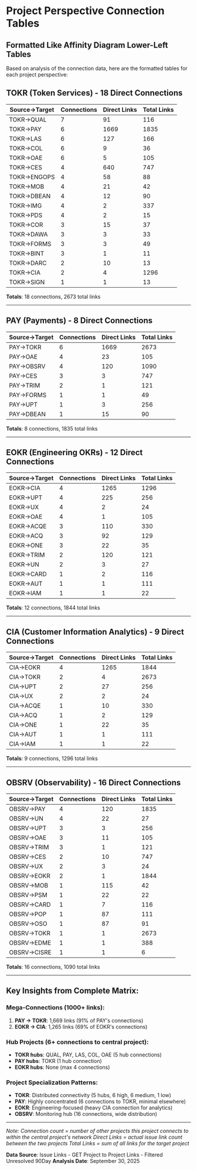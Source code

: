 # Project Perspective Connection Tables
## Formatted Like Affinity Diagram Lower-Left Tables

Based on analysis of the connection data, here are the formatted tables for each project perspective:

## TOKR (Token Services) - 18 Direct Connections

| Source→Target | Connections | Direct Links | Total Links |
|---------------|-------------|--------------|-------------|
| TOKR→QUAL     | 7          | 91           | 116         |
| TOKR→PAY      | 6          | 1669         | 1835        |
| TOKR→LAS      | 6          | 127          | 166         |
| TOKR→COL      | 6          | 9            | 36          |
| TOKR→OAE      | 6          | 5            | 105         |
| TOKR→CES      | 4          | 640          | 747         |
| TOKR→ENGOPS   | 4          | 58           | 88          |
| TOKR→MOB      | 4          | 21           | 42          |
| TOKR→DBEAN    | 4          | 12           | 90          |
| TOKR→IMG      | 4          | 2            | 337         |
| TOKR→PDS      | 4          | 2            | 15          |
| TOKR→COR      | 3          | 15           | 37          |
| TOKR→DAWA     | 3          | 3            | 33          |
| TOKR→FORMS    | 3          | 3            | 49          |
| TOKR→BINT     | 3          | 1            | 11          |
| TOKR→DARC     | 2          | 10           | 13          |
| TOKR→CIA      | 2          | 4            | 1296        |
| TOKR→SIGN     | 1          | 1            | 13          |

**Totals**: 18 connections, 2673 total links

---

## PAY (Payments) - 8 Direct Connections

| Source→Target | Connections | Direct Links | Total Links |
|---------------|-------------|--------------|-------------|
| PAY→TOKR      | 6          | 1669         | 2673        |
| PAY→OAE       | 4          | 23           | 105         |
| PAY→OBSRV     | 4          | 120          | 1090        |
| PAY→CES       | 3          | 3            | 747         |
| PAY→TRIM      | 2          | 1            | 121         |
| PAY→FORMS     | 1          | 1            | 49          |
| PAY→UPT       | 1          | 3            | 256         |
| PAY→DBEAN     | 1          | 15           | 90          |

**Totals**: 8 connections, 1835 total links

---

## EOKR (Engineering OKRs) - 12 Direct Connections

| Source→Target | Connections | Direct Links | Total Links |
|---------------|-------------|--------------|-------------|
| EOKR→CIA      | 4          | 1265         | 1296        |
| EOKR→UPT      | 4          | 225          | 256         |
| EOKR→UX       | 4          | 2            | 24          |
| EOKR→OAE      | 4          | 1            | 105         |
| EOKR→ACQE     | 3          | 110          | 330         |
| EOKR→ACQ      | 3          | 92           | 129         |
| EOKR→ONE      | 3          | 22           | 35          |
| EOKR→TRIM     | 2          | 120          | 121         |
| EOKR→UN       | 2          | 3            | 27          |
| EOKR→CARD     | 1          | 2            | 116         |
| EOKR→AUT      | 1          | 1            | 111         |
| EOKR→IAM      | 1          | 1            | 22          |

**Totals**: 12 connections, 1844 total links

---

## CIA (Customer Information Analytics) - 9 Direct Connections

| Source→Target | Connections | Direct Links | Total Links |
|---------------|-------------|--------------|-------------|
| CIA→EOKR      | 4          | 1265         | 1844        |
| CIA→TOKR      | 2          | 4            | 2673        |
| CIA→UPT       | 2          | 27           | 256         |
| CIA→UX        | 2          | 2            | 24          |
| CIA→ACQE      | 1          | 10           | 330         |
| CIA→ACQ       | 1          | 2            | 129         |
| CIA→ONE       | 1          | 22           | 35          |
| CIA→AUT       | 1          | 1            | 111         |
| CIA→IAM       | 1          | 1            | 22          |

**Totals**: 9 connections, 1296 total links

---

## OBSRV (Observability) - 16 Direct Connections

| Source→Target | Connections | Direct Links | Total Links |
|---------------|-------------|--------------|-------------|
| OBSRV→PAY     | 4          | 120          | 1835        |
| OBSRV→UN      | 4          | 22           | 27          |
| OBSRV→UPT     | 3          | 3            | 256         |
| OBSRV→OAE     | 3          | 11           | 105         |
| OBSRV→TRIM    | 3          | 1            | 121         |
| OBSRV→CES     | 2          | 10           | 747         |
| OBSRV→UX      | 2          | 3            | 24          |
| OBSRV→EOKR    | 2          | 1            | 1844        |
| OBSRV→MOB     | 1          | 115          | 42          |
| OBSRV→PSM     | 1          | 22           | 22          |
| OBSRV→CARD    | 1          | 7            | 116         |
| OBSRV→POP     | 1          | 87           | 111         |
| OBSRV→OSO     | 1          | 87           | 91          |
| OBSRV→TOKR    | 1          | 1            | 2673        |
| OBSRV→EDME    | 1          | 1            | 388         |
| OBSRV→CISRE   | 1          | 1            | 6           |

**Totals**: 16 connections, 1090 total links

---

## Key Insights from Complete Matrix:

### **Mega-Connections (1000+ links)**:
1. **PAY → TOKR**: 1,669 links (91% of PAY's connections)
2. **EOKR → CIA**: 1,265 links (69% of EOKR's connections)

### **Hub Projects (6+ connections to central project)**:
- **TOKR hubs**: QUAL, PAY, LAS, COL, OAE (5 hub connections)
- **PAY hubs**: TOKR (1 hub connection)
- **EOKR hubs**: None (max 4 connections)

### **Project Specialization Patterns**:
- **TOKR**: Distributed connectivity (5 hubs, 6 high, 6 medium, 1 low)
- **PAY**: Highly concentrated (6 connections to TOKR, minimal elsewhere)
- **EOKR**: Engineering-focused (heavy CIA connection for analytics)
- **OBSRV**: Monitoring hub (16 connections, wide distribution)

---

*Note: Connection count = number of other projects this project connects to within the central project's network*
*Direct Links = actual issue link count between the two projects*
*Total Links = sum of all links for the target project*

**Data Source**: Issue Links - GET Project to Project Links - Filtered Unresolved 90Day
**Analysis Date**: September 30, 2025